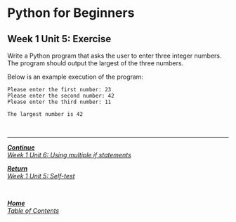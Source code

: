 # Python for Beginners

## Week 1 Unit 5: Exercise

Write a Python program that asks the user to enter three integer numbers. The program should output the largest of the three numbers.

Below is an example execution of the program:

```Py
Please enter the first number: 23
Please enter the second number: 42
Please enter the third number: 11

The largest number is 42
```

<br>

---

[***Continue*** <br> *Week 1 Unit 6: Using multiple if statements*](week1_unit6_using_multiple_if_statements.md)

[***Return*** <br> *Week 1 Unit 5: Self-test*](week1_unit5_selftest.md)

<br>

[***Home*** <br>*Table of Contents*](home.md)